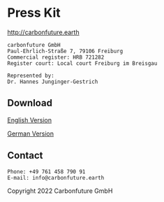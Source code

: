 # Press Kit

http://carbonfuture.earth

```
carbonfuture GmbH
Paul-Ehrlich-Straße 7, 79106 Freiburg
Commercial register: HRB 721282
Register court: Local court Freiburg im Breisgau

Represented by:
Dr. Hannes Junginger-Gestrich
```

## Download
[English Version](https://github.com/carbonfuture/PressKit/blob/main/Carbonfuture_PressKit_EN.zip?raw=true)

[German Version](https://github.com/carbonfuture/PressKit/blob/main/Carbonfuture_PressKit_DE.zip?raw=true)

## Contact
```
Phone: +49 761 458 790 91
E-mail: info@carbonfuture.earth
```
Copyright 2022 Carbonfuture GmbH
